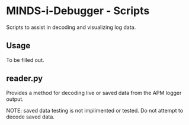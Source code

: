 # MINDS-i-Debugger - Scripts
Scripts to assist in decoding and visualizing log data.

## Usage

To be filled out.

## reader.py

Provides a method for decoding live or saved data from the APM logger output.

NOTE: saved data testing is not implimented or tested.  Do not attempt to decode saved data.


